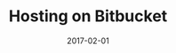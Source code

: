 ---
title: Hosting on Bitbucket
linktitle: Hosting on Bitbucket
description:
date: 2017-02-01
publishdate: 2017-02-01
lastmod: 2017-02-01
weight:
draft: false
tags: [bitbucket]
categories: [hosting and deployment]
toc: false
aliases: []
notes:
---